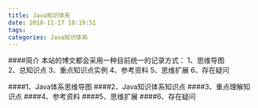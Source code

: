 ```yaml
---
title: Java知识体系
date: 2018-11-17 18:19:51
tags:
categories: Java知识体系
---
```

####简介
	本站的博文都会采用一种目前统一的记录方式：
		1、思维导图	
		2、总知识点
		3、重点知识点实例
		4、参考资料
		5、思维扩展
		6、存在疑问


####1、Java体系思维导图
####2、Java知识体系知识点
####3、重点理解知识点
####4、参考资料
####5、思维扩展
####6、存在疑问